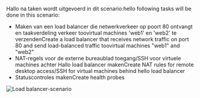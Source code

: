 <span data-ttu-id="ddfa9-101">Hallo na taken wordt uitgevoerd in dit scenario:</span><span class="sxs-lookup"><span data-stu-id="ddfa9-101">hello following tasks will be done in this scenario:</span></span>

* <span data-ttu-id="ddfa9-102">Maken van een load balancer die netwerkverkeer op poort 80 ontvangt en taakverdeling verkeer toovirtual machines 'web1' en 'web2' te verzenden</span><span class="sxs-lookup"><span data-stu-id="ddfa9-102">Create a load balancer that receives network traffic on port 80 and send load-balanced traffic toovirtual machines "web1" and "web2"</span></span>
* <span data-ttu-id="ddfa9-103">NAT-regels voor de externe bureaublad toegang/SSH voor virtuele machines achter Hallo load balancer maken</span><span class="sxs-lookup"><span data-stu-id="ddfa9-103">Create NAT rules for remote desktop access/SSH for virtual machines behind hello load balancer</span></span>
* <span data-ttu-id="ddfa9-104">Statuscontroles maken</span><span class="sxs-lookup"><span data-stu-id="ddfa9-104">Create health probes</span></span>

![Load balancer-scenario](./media/load-balancer-get-started-internet-scenario-include/scenario-classic.png)
